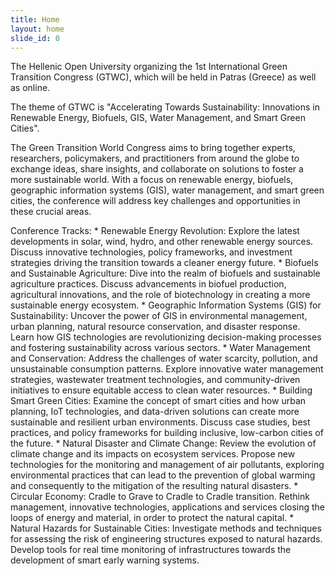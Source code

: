```yaml
---
title: Home
layout: home
slide_id: 0
---
```

The Hellenic Open University organizing the 1st International Green Transition Congress
(GTWC), which will be held in Patras (Greece) as well as online.

The theme of GTWC is "Accelerating Towards Sustainability: Innovations in Renewable Energy, Biofuels, GIS, Water Management, and Smart Green Cities".

 The Green Transition World Congress aims to bring together experts, researchers, policymakers, and practitioners from around the globe to exchange ideas, share insights, and collaborate on solutions to foster a more sustainable world. With a focus on renewable energy, biofuels, geographic information systems (GIS), water management, and smart green cities, the conference will address key challenges and opportunities in these crucial areas.

Conference Tracks:
	* Renewable Energy Revolution: Explore the latest developments in solar, wind, hydro, and other renewable energy sources. Discuss innovative technologies, policy frameworks, and investment strategies driving the transition towards a cleaner energy future.
	* Biofuels and Sustainable Agriculture: Dive into the realm of biofuels and sustainable agriculture practices. Discuss advancements in biofuel production, agricultural innovations, and the role of biotechnology in creating a more sustainable energy ecosystem.
	* Geographic Information Systems (GIS) for Sustainability: Uncover the power of GIS in environmental management, urban planning, natural resource conservation, and disaster response. Learn how GIS technologies are revolutionizing decision-making processes and fostering sustainability across various sectors.
	* Water Management and Conservation: Address the challenges of water scarcity, pollution, and unsustainable consumption patterns. Explore innovative water management strategies, wastewater treatment technologies, and community-driven initiatives to ensure equitable access to clean water resources.
	* Building Smart Green Cities: Examine the concept of smart cities and how urban planning, IoT technologies, and data-driven solutions can create more sustainable and resilient urban environments. Discuss case studies, best practices, and policy frameworks for building inclusive, low-carbon cities of the future.
	* Natural Disaster and Climate Change: Review the evolution of climate change and its impacts on ecosystem services. Propose new technologies for the monitoring and management of air pollutants, exploring environmental practices that can lead to the prevention of global warming and consequently to the mitigation of the resulting natural disasters.
	* Circular Economy: Cradle to Grave to Cradle to Cradle transition. Rethink management, innovative technologies, applications and services closing the loops of energy and material, in order to protect the natural capital.
	* Natural Hazards for Sustainable Cities: Investigate methods and techniques for assessing the risk of engineering structures exposed to natural hazards. Develop tools for real time monitoring of infrastructures towards the development of smart early warning systems.
 